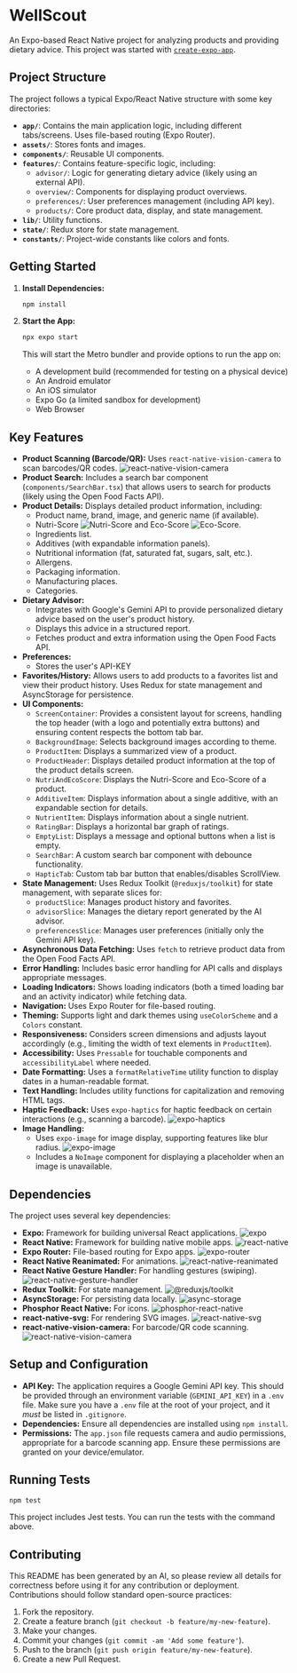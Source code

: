 # WellScout

An Expo-based React Native project for analyzing products and providing dietary advice. This project was started with [`create-expo-app`](https://www.npmjs.com/package/create-expo-app).

## Project Structure

The project follows a typical Expo/React Native structure with some key directories:

- **`app/`**: Contains the main application logic, including different tabs/screens. Uses file-based routing (Expo Router).
- **`assets/`**: Stores fonts and images.
- **`components/`**: Reusable UI components.
- **`features/`**: Contains feature-specific logic, including:
  - `advisor/`: Logic for generating dietary advice (likely using an external API).
  - `overview/`: Components for displaying product overviews.
  - `preferences/`: User preferences management (including API key).
  - `products/`: Core product data, display, and state management.
- **`lib/`**: Utility functions.
- **`state/`**: Redux store for state management.
- **`constants/`**: Project-wide constants like colors and fonts.

## Getting Started

1.  **Install Dependencies:**

    ```bash
    npm install
    ```

2.  **Start the App:**

    ```bash
    npx expo start
    ```

    This will start the Metro bundler and provide options to run the app on:

    - A development build (recommended for testing on a physical device)
    - An Android emulator
    - An iOS simulator
    - Expo Go (a limited sandbox for development)
    - Web Browser

## Key Features

- **Product Scanning (Barcode/QR):** Uses `react-native-vision-camera` to scan barcodes/QR codes. <img src="https://img.shields.io/badge/react--native--vision--camera-^4.6.3-blue" alt="react-native-vision-camera">
- **Product Search:** Includes a search bar component (`components/SearchBar.tsx`) that allows users to search for products (likely using the Open Food Facts API).
- **Product Details:** Displays detailed product information, including:
  - Product name, brand, image, and generic name (if available).
  - Nutri-Score <img src="https://img.shields.io/badge/Nutri--Score-A--E-green" alt="Nutri-Score"> and Eco-Score <img src="https://img.shields.io/badge/Eco--Score-A--E-yellowgreen" alt="Eco-Score">.
  - Ingredients list.
  - Additives (with expandable information panels).
  - Nutritional information (fat, saturated fat, sugars, salt, etc.).
  - Allergens.
  - Packaging information.
  - Manufacturing places.
  - Categories.
- **Dietary Advisor:**
  - Integrates with Google's Gemini API to provide personalized dietary advice based on the user's product history.
  - Displays this advice in a structured report.
  - Fetches product and extra information using the Open Food Facts API.
- **Preferences:**
  - Stores the user's API-KEY
- **Favorites/History:** Allows users to add products to a favorites list and view their product history. Uses Redux for state management and AsyncStorage for persistence.
- **UI Components:**
  - `ScreenContainer`: Provides a consistent layout for screens, handling the top header (with a logo and potentially extra buttons) and ensuring content respects the bottom tab bar.
  - `BackgroundImage`: Selects background images according to theme.
  - `ProductItem`: Displays a summarized view of a product.
  - `ProductHeader`: Displays detailed product information at the top of the product details screen.
  - `NutriAndEcoScore`: Displays the Nutri-Score and Eco-Score of a product.
  - `AdditiveItem`: Displays information about a single additive, with an expandable section for details.
  - `NutrientItem`: Displays information about a single nutrient.
  - `RatingBar`: Displays a horizontal bar graph of ratings.
  - `EmptyList`: Displays a message and optional buttons when a list is empty.
  - `SearchBar`: A custom search bar component with debounce functionality.
  - `HapticTab`: Custom tab bar button that enables/disables ScrollView.
- **State Management:** Uses Redux Toolkit (`@reduxjs/toolkit`) for state management, with separate slices for:
  - `productSlice`: Manages product history and favorites.
  - `advisorSlice`: Manages the dietary report generated by the AI advisor.
  - `preferencesSlice`: Manages user preferences (initially only the Gemini API key).
- **Asynchronous Data Fetching:** Uses `fetch` to retrieve product data from the Open Food Facts API.
- **Error Handling:** Includes basic error handling for API calls and displays appropriate messages.
- **Loading Indicators:** Shows loading indicators (both a timed loading bar and an activity indicator) while fetching data.
- **Navigation:** Uses Expo Router for file-based routing.
- **Theming:** Supports light and dark themes using `useColorScheme` and a `Colors` constant.
- **Responsiveness:** Considers screen dimensions and adjusts layout accordingly (e.g., limiting the width of text elements in `ProductItem`).
- **Accessibility:** Uses `Pressable` for touchable components and `accessibilityLabel` where needed.
- **Date Formatting:** Uses a `formatRelativeTime` utility function to display dates in a human-readable format.
- **Text Handling:** Includes utility functions for capitalization and removing HTML tags.
- **Haptic Feedback:** Uses `expo-haptics` for haptic feedback on certain interactions (e.g., scanning a barcode). <img src="https://img.shields.io/badge/expo--haptics-~14.0.1-blue" alt="expo-haptics">
- **Image Handling:**
  - Uses `expo-image` for image display, supporting features like blur radius. <img src="https://img.shields.io/badge/expo--image-^2.0.5-blue" alt="expo-image">
  - Includes a `NoImage` component for displaying a placeholder when an image is unavailable.

## Dependencies

The project uses several key dependencies:

- **Expo:** Framework for building universal React applications. <img src="https://img.shields.io/badge/expo-~52.0.35-blue" alt="expo">
- **React Native:** Framework for building native mobile apps. <img src="https://img.shields.io/badge/react--native-0.76.7-blue" alt="react-native">
- **Expo Router:** File-based routing for Expo apps. <img src="https://img.shields.io/badge/expo--router-~4.0.17-blue" alt="expo-router">
- **React Native Reanimated:** For animations. <img src="https://img.shields.io/badge/react--native--reanimated-~3.16.1-blue" alt="react-native-reanimated">
- **React Native Gesture Handler:** For handling gestures (swiping). <img src="https://img.shields.io/badge/react--native--gesture--handler-~2.20.2-blue" alt="react-native-gesture-handler">
- **Redux Toolkit:** For state management. <img src="https://img.shields.io/badge/@reduxjs/toolkit-^2.5.1-blue" alt="@reduxjs/toolkit">
- **AsyncStorage:** For persisting data locally. <img src="https://img.shields.io/badge/@react--native--async--storage/async--storage-^2.1.1-blue" alt="async-storage">
- **Phosphor React Native:** For icons. <img src="https://img.shields.io/badge/phosphor--react--native-^2.3.1-blue" alt="phosphor-react-native">
- **react-native-svg:** For rendering SVG images. <img src="https://img.shields.io/badge/react--native--svg-15.8.0-blue" alt="react-native-svg">
- **react-native-vision-camera:** For barcode/QR code scanning. <img src="https://img.shields.io/badge/react--native--vision--camera-^4.6.3-blue" alt="react-native-vision-camera">

## Setup and Configuration

- **API Key:** The application requires a Google Gemini API key. This should be provided through an environment variable (`GEMINI_API_KEY`) in a `.env` file. Make sure you have a `.env` file at the root of your project, and it _must_ be listed in `.gitignore`.
- **Dependencies:** Ensure all dependencies are installed using `npm install`.
- **Permissions:** The `app.json` file requests camera and audio permissions, appropriate for a barcode scanning app. Ensure these permissions are granted on your device/emulator.

## Running Tests

```bash
npm test
```

This project includes Jest tests. You can run the tests with the command above.

## Contributing

This README has been generated by an AI, so please review all details for correctness before using it for any contribution or deployment. Contributions should follow standard open-source practices:

1.  Fork the repository.
2.  Create a feature branch (`git checkout -b feature/my-new-feature`).
3.  Make your changes.
4.  Commit your changes (`git commit -am 'Add some feature'`).
5.  Push to the branch (`git push origin feature/my-new-feature`).
6.  Create a new Pull Request.

